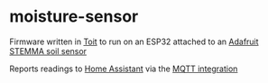 # moisture-sensor

Firmware written in [Toit] to run on an ESP32 attached to an [Adafruit STEMMA soil sensor]

Reports readings to [Home Assistant] via the [MQTT integration]

[Toit]: https://toitlang.org/
[Adafruit STEMMA soil sensor]: https://www.adafruit.com/product/4026
[Home Assistant]: https://www.home-assistant.io/
[MQTT integration]: https://www.home-assistant.io/integrations/mqtt
